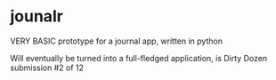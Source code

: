 # jounalr
VERY BASIC prototype for a journal app, written in python

Will eventually be turned into a full-fledged application, is Dirty Dozen submission #2 of 12
